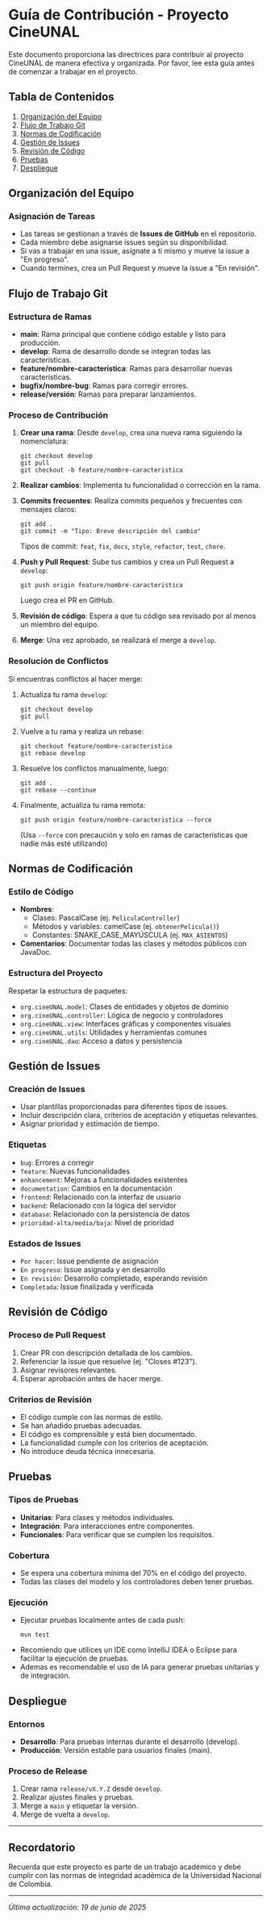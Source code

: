 # Guía de Contribución - Proyecto CineUNAL

Este documento proporciona las directrices para contribuir al proyecto CineUNAL de manera efectiva y organizada. Por favor, lee esta guía antes de comenzar a trabajar en el proyecto.

## Tabla de Contenidos

1. [Organización del Equipo](#organización-del-equipo)
2. [Flujo de Trabajo Git](#flujo-de-trabajo-git)
3. [Normas de Codificación](#normas-de-codificación)
4. [Gestión de Issues](#gestión-de-issues)
5. [Revisión de Código](#revisión-de-código)
6. [Pruebas](#pruebas)
7. [Despliegue](#despliegue)

## Organización del Equipo


### Asignación de Tareas

- Las tareas se gestionan a través de **Issues de GitHub** en el repositorio.
- Cada miembro debe asignarse issues según su disponibilidad.
- Si vas a trabajar en una issue, asígnate a ti mismo y mueve la issue a "En progreso".
- Cuando termines, crea un Pull Request y mueve la issue a "En revisión".

## Flujo de Trabajo Git

### Estructura de Ramas

- **main**: Rama principal que contiene código estable y listo para producción.
- **develop**: Rama de desarrollo donde se integran todas las características.
- **feature/nombre-característica**: Ramas para desarrollar nuevas características.
- **bugfix/nombre-bug**: Ramas para corregir errores.
- **release/versión**: Ramas para preparar lanzamientos.

### Proceso de Contribución

1. **Crear una rama**: Desde `develop`, crea una nueva rama siguiendo la nomenclatura:
   ```
   git checkout develop
   git pull
   git checkout -b feature/nombre-caracteristica
   ```

2. **Realizar cambios**: Implementa tu funcionalidad o corrección en la rama.

3. **Commits frecuentes**: Realiza commits pequeños y frecuentes con mensajes claros:
   ```
   git add .
   git commit -m "Tipo: Breve descripción del cambio"
   ```
   Tipos de commit: `feat`, `fix`, `docs`, `style`, `refactor`, `test`, `chore`.

4. **Push y Pull Request**: Sube tus cambios y crea un Pull Request a `develop`:
   ```
   git push origin feature/nombre-caracteristica
   ```
   Luego crea el PR en GitHub.

5. **Revisión de código**: Espera a que tu código sea revisado por al menos un miembro del equipo.

6. **Merge**: Una vez aprobado, se realizará el merge a `develop`.

### Resolución de Conflictos

Si encuentras conflictos al hacer merge:

1. Actualiza tu rama `develop`:
   ```
   git checkout develop
   git pull
   ```

2. Vuelve a tu rama y realiza un rebase:
   ```
   git checkout feature/nombre-caracteristica
   git rebase develop
   ```

3. Resuelve los conflictos manualmente, luego:
   ```
   git add .
   git rebase --continue
   ```

4. Finalmente, actualiza tu rama remota:
   ```
   git push origin feature/nombre-caracteristica --force
   ```
   (Usa `--force` con precaución y solo en ramas de características que nadie más esté utilizando)

## Normas de Codificación

### Estilo de Código

- **Nombres**: 
  - Clases: PascalCase (ej. `PeliculaController`)
  - Métodos y variables: camelCase (ej. `obtenerPelicula()`)
  - Constantes: SNAKE_CASE_MAYÚSCULA (ej. `MAX_ASIENTOS`)
- **Comentarios**: Documentar todas las clases y métodos públicos con JavaDoc.

### Estructura del Proyecto

Respetar la estructura de paquetes:
- `org.cineUNAL.model`: Clases de entidades y objetos de dominio
- `org.cineUNAL.controller`: Lógica de negocio y controladores
- `org.cineUNAL.view`: Interfaces gráficas y componentes visuales
- `org.cineUNAL.utils`: Utilidades y herramientas comunes
- `org.cineUNAL.dao`: Acceso a datos y persistencia

## Gestión de Issues

### Creación de Issues

- Usar plantillas proporcionadas para diferentes tipos de issues.
- Incluir descripción clara, criterios de aceptación y etiquetas relevantes.
- Asignar prioridad y estimación de tiempo.

### Etiquetas

- `bug`: Errores a corregir
- `feature`: Nuevas funcionalidades
- `enhancement`: Mejoras a funcionalidades existentes
- `documentation`: Cambios en la documentación
- `frontend`: Relacionado con la interfaz de usuario
- `backend`: Relacionado con la lógica del servidor
- `database`: Relacionado con la persistencia de datos
- `prioridad-alta/media/baja`: Nivel de prioridad

### Estados de Issues

- `Por hacer`: Issue pendiente de asignación
- `En progreso`: Issue asignada y en desarrollo
- `En revisión`: Desarrollo completado, esperando revisión
- `Completada`: Issue finalizada y verificada

## Revisión de Código

### Proceso de Pull Request

1. Crear PR con descripción detallada de los cambios.
2. Referenciar la issue que resuelve (ej. "Closes #123").
3. Asignar revisores relevantes.
4. Esperar aprobación antes de hacer merge.

### Criterios de Revisión

- El código cumple con las normas de estilo.
- Se han añadido pruebas adecuadas.
- El código es comprensible y está bien documentado.
- La funcionalidad cumple con los criterios de aceptación.
- No introduce deuda técnica innecesaria.

## Pruebas

### Tipos de Pruebas

- **Unitarias**: Para clases y métodos individuales.
- **Integración**: Para interacciones entre componentes.
- **Funcionales**: Para verificar que se cumplen los requisitos.

### Cobertura

- Se espera una cobertura mínima del 70% en el código del proyecto.
- Todas las clases del modelo y los controladores deben tener pruebas.

### Ejecución

- Ejecutar pruebas localmente antes de cada push:
  ```
  mvn test
  ```
- Recomiendo que utilices un IDE como IntelliJ IDEA o Eclipse para facilitar la ejecución de pruebas.
- Ademas es recomendable el uso de IA para generar pruebas unitarias y de integración.

## Despliegue

### Entornos

- **Desarrollo**: Para pruebas internas durante el desarrollo (develop).
- **Producción**: Versión estable para usuarios finales (main).

### Proceso de Release

1. Crear rama `release/vX.Y.Z` desde `develop`.
2. Realizar ajustes finales y pruebas.
3. Merge a `main` y etiquetar la versión.
4. Merge de vuelta a `develop`.

---

## Recordatorio

Recuerda que este proyecto es parte de un trabajo académico y debe cumplir con las normas de integridad académica de la Universidad Nacional de Colombia.

---

*Última actualización: 19 de junio de 2025*
